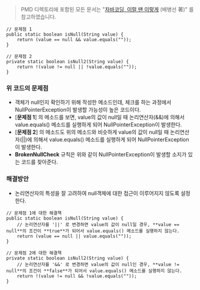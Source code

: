 > PMD 디렉토리에 포함된 모든 문서는 "[자바코딩, 이럴 땐 이렇게](http://wikibook.co.kr/java-coding-with-pmd/) (배병선 著)" 를 참고하였습니다.

```
// 문제점 1
public static boolean isNull(String value) {
    return (value == null && value.equals(""));
}

// 문제점 2
private static boolean isNull2(String value) {
    return !(value != null || !value.equals(""));
}
```

### 위 코드의 문제점
* 객체가 null인지 확인하기 위해 작성한 메소드인데, 체크를 하는 과정에서 NullPointerException이 발생할 가능성이 높은 코드이다.
* [**문제점 1**] 의 메소드를 보면, value의 값이 null일 때 논리연산자(&&)에 의해서 value.equals() 메소드를 실행하게 되어 NullPointerException이 발생한다.
* [**문제점 2**] 의 메소드도 위의 메소드와 비슷하게 value의 값이 null일 때 논리연산자(||)에 의해서 value.equals() 메소드를 실행하게 되어 NullPointerException이 발생한다.
* **BrokenNullCheck** 규칙은 위와 같이 NullPointerException이 발생할 소지가 있는 코드를 찾아준다.

### 해결방안
* 논리연산자의 특성을 잘 고려하여 null객체에 대한 접근이 이루어지지 않도록 설정한다.


```
// 문제점 1에 대한 해결책
public static boolean isNull(String value) {
    // 논리연산자를 '||' 로 변경하면 value의 값이 null일 경우, **value == null**의 조건이 **true**가 되어서 value.equals() 메소드를 실행하지 않는다.
    return (value == null || value.equals(""));
}

// 문제점 2에 대한 해결책
private static boolean isNull2(String value) {
    // 논리연산자를 '&&' 로 변경하면 value의 값이 null인 경우, **value != null**의 조건이 **false**가 되어서 value.equals() 메소드를 실행하지 않는다.
    return !(value != null && !value.equals(""));
}
```
